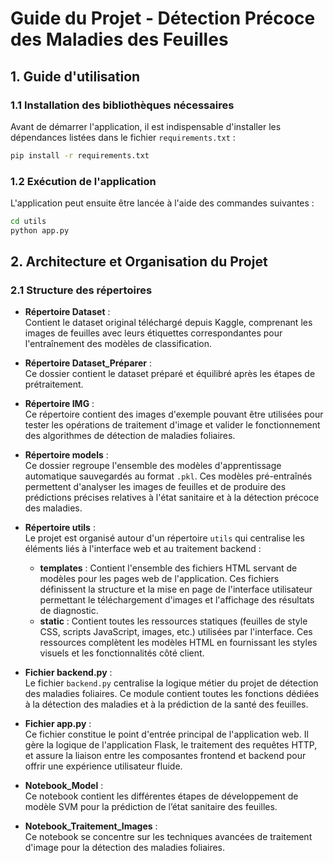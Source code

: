 # Guide du Projet - Détection Précoce des Maladies des Feuilles

## 1. Guide d'utilisation

### 1.1 Installation des bibliothèques nécessaires
Avant de démarrer l'application, il est indispensable d'installer les dépendances listées dans le fichier `requirements.txt` :

```bash
pip install -r requirements.txt
```

### 1.2 Exécution de l'application
L'application peut ensuite être lancée à l'aide des commandes suivantes :

```bash
cd utils
python app.py
```

## 2. Architecture et Organisation du Projet

### 2.1 Structure des répertoires

- **Répertoire Dataset** :  
  Contient le dataset original téléchargé depuis Kaggle, comprenant les images de feuilles avec leurs étiquettes correspondantes pour l'entraînement des modèles de classification.

- **Répertoire Dataset_Préparer** :  
  Ce dossier contient le dataset préparé et équilibré après les étapes de prétraitement.

- **Répertoire IMG** :  
  Ce répertoire contient des images d'exemple pouvant être utilisées pour tester les opérations de traitement d'image et valider le fonctionnement des algorithmes de détection de maladies foliaires.

- **Répertoire models** :  
  Ce dossier regroupe l'ensemble des modèles d'apprentissage automatique sauvegardés au format `.pkl`. Ces modèles pré-entraînés permettent d'analyser les images de feuilles et de produire des prédictions précises relatives à l'état sanitaire et à la détection précoce des maladies.

- **Répertoire utils** :  
  Le projet est organisé autour d'un répertoire `utils` qui centralise les éléments liés à l'interface web et au traitement backend :  
  - **templates** : Contient l'ensemble des fichiers HTML servant de modèles pour les pages web de l'application. Ces fichiers définissent la structure et la mise en page de l'interface utilisateur permettant le téléchargement d'images et l'affichage des résultats de diagnostic.  
  - **static** : Contient toutes les ressources statiques (feuilles de style CSS, scripts JavaScript, images, etc.) utilisées par l'interface. Ces ressources complètent les modèles HTML en fournissant les styles visuels et les fonctionnalités côté client.

- **Fichier backend.py** :  
  Le fichier `backend.py` centralise la logique métier du projet de détection des maladies foliaires. Ce module contient toutes les fonctions dédiées à la détection des maladies et à la prédiction de la santé des feuilles.

- **Fichier app.py** :  
  Ce fichier constitue le point d'entrée principal de l'application web. Il gère la logique de l'application Flask, le traitement des requêtes HTTP, et assure la liaison entre les composantes frontend et backend pour offrir une expérience utilisateur fluide.

- **Notebook_Model** :  
  Ce notebook contient les différentes étapes de développement de modèle SVM pour la prédiction de l’état sanitaire des feuilles.

- **Notebook_Traitement_Images** :  
  Ce notebook se concentre sur les techniques avancées de traitement d'image pour la détection des maladies foliaires.
